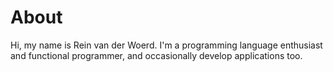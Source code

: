 # About

Hi, my name is Rein van der Woerd.
I'm a programming language enthusiast and functional programmer,
and occasionally develop applications too.